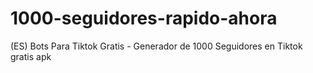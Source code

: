 # 1000-seguidores-rapido-ahora
(ES) Bots Para Tiktok Gratis - Generador de 1000 Seguidores en Tiktok gratis apk
